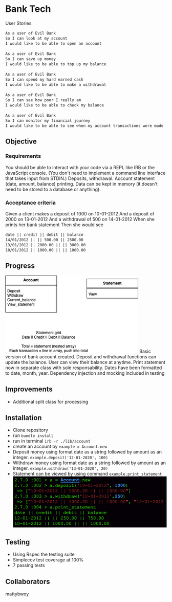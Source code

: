 # Bank Tech

User Stories

```
As a user of Evil Bank
So I can look at my account
I would like to be able to open an account

As a user of Evil Bank
So I can save up money
I would like to be able to top up my balance

As a user of Evil Bank
So I can spend my hard earned cash
I would like to be able to make a withdrawal

As a user of Evil Bank
So I can see how poor I really am
I would like to be able to check my balance

As a user of Evil Bank
So I can monitor my financial journey
I would like to be able to see when my account transactions were made

```

## Objective
### Requirements
You should be able to interact with your code via a REPL like IRB or the JavaScript console. (You don't need to implement a command line interface that takes input from STDIN.)
Deposits, withdrawal.
Account statement (date, amount, balance) printing.
Data can be kept in memory (it doesn't need to be stored to a database or anything).

### Acceptance criteria
Given a client makes a deposit of 1000 on 10-01-2012
And a deposit of 2000 on 13-01-2012
And a withdrawal of 500 on 14-01-2012
When she prints her bank statement
Then she would see

```
date || credit || debit || balance
14/01/2012 || || 500.00 || 2500.00
13/01/2012 || 2000.00 || || 3000.00
10/01/2012 || 1000.00 || || 1000.00
```

## Progress
![](images/Bank.png)
Basic version of bank account created.
Deposit and withdrawal functions can update the balance. User can view their balance at anytime.
Print statement now in separate class with sole responsability.
Dates have been formatted to date, month, year.
Dependency injection and mocking included in testing

## Improvements
- Additional split class for processing

## Installation
- Clone repository
- run ```bundle install```
- run in terminal ```irb -r ./lib/account```
- create an account by ```example = Account.new```
- Deposit money using format date as a string followed by amount as an integer. ```example.deposit('12-01-2020', 100)```
- Withdraw money using format date as a string followed by amount as an integer. ```example.withdraw('13-01-2020', 20)```
- Statement can be viewed by using command ```example.print_statement```
![](images/screenshot_bank.png)

## Testing
- Using Rspec the testing suite
- Simplecov test coverage at 100%
- 7 passing tests

## Collaborators
mattybwoy